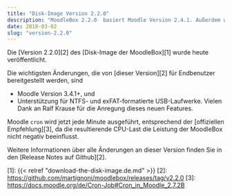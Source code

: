 ```yaml
---
title: "Disk-Image Version 2.2.0"
description: "MoodleBox 2.2.0  basiert Moodle Version 2.4.1. Außerdem wurden verschiedene Verbesserungen vorgenommen."
date: 2018-03-02
slug: "version-2.2.0"
---
```


Die [Version 2.2.0][2] des [Disk-Image der MoodleBox][1]  wurde heute veröffentlicht.

Die wichtigsten Änderungen, die von [dieser Version][2] für Endbenutzer bereitgestellt werden, sind
- Moodle Version 3.4.1+, und
- Unterstützung für NTFS- und exFAT-formatierte USB-Laufwerke. Vielen Dank an Ralf Krause für die Anregung dieses neuen Features.

Moodle `cron` wird jetzt jede Minute ausgeführt, entsprechend der [offiziellen Empfehlung][3], da die resultierende CPU-Last die Leistung der MoodleBox nicht negativ beeinflusst.

Weitere Informationen über alle Änderungen an dieser Version finden Sie in den [Release Notes auf Github][2].

 [1]: {{< relref "download-the-disk-image.de.md" >}}
 [2]: https://github.com/martignoni/moodlebox/releases/tag/v2.2.0
 [3]: https://docs.moodle.org/de/Cron-Job#Cron_in_Moodle_2.7.2B

